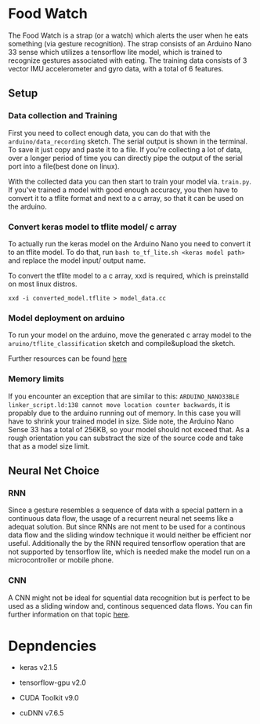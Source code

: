 # Food Watch

The Food Watch is a strap (or a watch) which alerts the user when he eats something (via gesture recognition). The strap consists of an Arduino Nano 33 sense which utilizes a tensorflow lite model, which is trained to recognize gestures associated with eating. The training data consists of 3 vector IMU accelerometer and gyro data, with a total of 6 features.

## Setup

### Data collection and Training

First you need to collect enough data, you can do that with the `arduino/data_recording` sketch. The serial output is shown in the terminal. To save it just copy and paste it to a file. If you're collecting a lot of data, over a longer period of time you can directly pipe the output of the serial port into a file(best done on linux).

With the collected data you can then start to train your model via. `train.py`.
If you've trained a model with good enough accuracy, you then have to convert it to a tflite format and next to a c array, so that it can be used on the arduino.

### Convert keras model to tflite model/ c array

To actually run the keras model on the Arduino Nano you need to convert it to an tflite model. To do that, run
`bash to_tf_lite.sh <keras model path>` and replace the model input/ output name.

To convert the tflite model to a c array, xxd is required, which is preinstalld on most linux distros.

`xxd -i converted_model.tflite > model_data.cc`

### Model deployment on arduino

To run your model on the arduino, move the generated c array model to the `aruino/tflite_classification` sketch and compile&upload the sketch.

Further resources can be found [here](https://www.tensorflow.org/lite/microcontrollers/library)

### Memory limits

If you encounter an exception that are similar to this: `ARDUINO_NANO33BLE linker_script.ld:138 cannot move location counter backwards`, it is propably due to the arduino running out of memory. In this case you will have to shrink your trained model in size. Side note, the Arduino Nano Sense 33 has a total of 256KB, so your model should not exceed that. As a rough orientation you can substract the size of the source code and take that as a model size limit.  

## Neural Net Choice

### RNN

Since a gesture resembles a sequence of data with a special pattern in a continuous data flow, the usage of a recurrent neural net seems like a adequat solution. But since RNNs are not ment to be used for a continous data flow and the sliding window technique it would neither be efficient nor useful.
Additionally the by the RNN required tensorflow operation that are not supported by tensorflow lite, which is needed make the model run on a microcontroller or mobile phone.

### CNN

A CNN might not be ideal for squential data recognition but is perfect to be used as a sliding window and, continous sequenced data flows.
You can fin further information on that topic [here](https://medium.com/@jon.froiland/convolutional-neural-networks-for-sequence-processing-part-1-420dd9b500).

# Depndencies

- keras v2.1.5

- tensorflow-gpu v2.0 <br>

- CUDA Toolkit v9.0

- cuDNN v7.6.5
